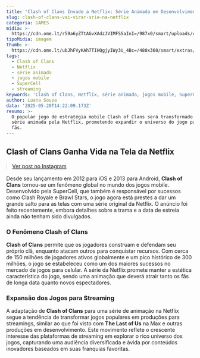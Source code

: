 ```yaml
---
title: 'Clash of Clans Invade a Netflix: Série Animada em Desenvolvimento'
slug: clash-of-clans-vai-virar-srie-na-netflix
categoria: GAMES
midia: >-
  https://cdn.ome.lt/r59a6yZTtAGvXAdzJVIMFSSaInI=/987x0/smart/uploads/conteudo/fotos/OMELETE_CAPA_-_2025-05-20T103724.457.png
tipoMidia: imagem
thumb: >-
  https://cdn.ome.lt/ubJhFVyKAh7TIHQgjyIWy3U_4Bc=/480x360/smart/extras/conteudos/omelete_THUMB_-_2025-05-20T103601.836.png
tags:
  - Clash of Clans
  - Netflix
  - série animada
  - jogos mobile
  - SuperCell
  - streaming
keywords: 'Clash of Clans, Netflix, série animada, jogos mobile, SuperCell, streaming'
author: Luana Souza
data: '2025-05-20T14:22:09.173Z'
resumo: >-
  O popular jogo de estratégia mobile Clash of Clans será transformado em uma
  série animada pela Netflix, prometendo expandir o universo do jogo para os
  fãs.
---
```


## Clash of Clans Ganha Vida na Tela da Netflix

<blockquote class="instagram-media" data-instgrm-permalink="https://www.instagram.com/p/DJ2xBK4IY62/" data-instgrm-version="14" style="width:100%; max-width:540px; margin:1rem auto;"><a href="https://www.instagram.com/p/DJ2xBK4IY62/">Ver post no Instagram</a></blockquote>

Desde seu lançamento em 2012 para iOS e 2013 para Android, **Clash of Clans** tornou-se um fenômeno global no mundo dos jogos mobile. Desenvolvido pela SuperCell, que também é responsável por sucessos como Clash Royale e Brawl Stars, o jogo agora está prestes a dar um grande salto para as telas com uma série original da Netflix. O anúncio foi feito recentemente, embora detalhes sobre a trama e a data de estreia ainda não tenham sido divulgados.

### O Fenômeno Clash of Clans

**Clash of Clans** permite que os jogadores construam e defendam seu próprio clã, enquanto atacam outros para conquistar recursos. Com cerca de 150 milhões de jogadores ativos globalmente e um pico histórico de 300 milhões, o jogo se estabeleceu como um dos maiores sucessos no mercado de jogos para celular. A série da Netflix promete manter a estética característica do jogo, sendo uma animação que deverá atrair tanto os fãs de longa data quanto novos espectadores.

### Expansão dos Jogos para Streaming

A adaptação de **Clash of Clans** para uma série de animação na Netflix segue a tendência de transformar jogos populares em produções para streamings, similar ao que foi visto com **The Last of Us** na Max e outras produções em desenvolvimento. Este movimento reflete o crescente interesse das plataformas de streaming em explorar o rico universo dos jogos, capturando uma audiência diversificada e ávida por conteúdos inovadores baseados em suas franquias favoritas.
